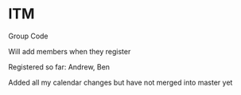 ITM
===

Group Code

Will add members when they register

Registered so far: Andrew, Ben

Added all my calendar changes but have not merged into master yet
